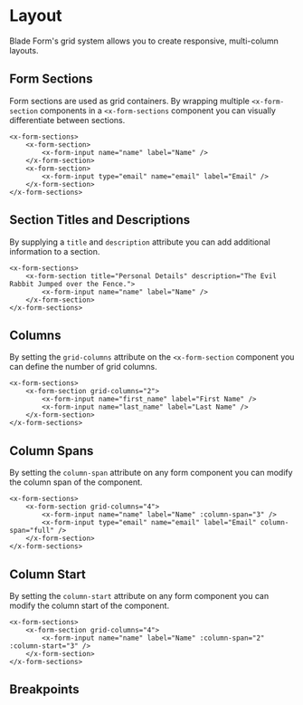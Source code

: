 # Layout

Blade Form's grid system allows you to create responsive, multi-column layouts.

## Form Sections

Form sections are used as grid containers. By wrapping multiple `<x-form-section` components in a `<x-form-sections` component you can visually differentiate between sections.

```blade-component-code
<x-form-sections>
    <x-form-section>
        <x-form-input name="name" label="Name" />
    </x-form-section>
    <x-form-section>
        <x-form-input type="email" name="email" label="Email" />
    </x-form-section>
</x-form-sections>
```

## Section Titles and Descriptions

By supplying a `title` and `description` attribute you can add additional information to a section.

```blade-component-code
<x-form-sections>
    <x-form-section title="Personal Details" description="The Evil Rabbit Jumped over the Fence.">
        <x-form-input name="name" label="Name" />
    </x-form-section>
</x-form-sections>
```

## Columns

By setting the `grid-columns` attribute on the `<x-form-section` component you can define the number of grid columns.

```blade-component-code
<x-form-sections>
    <x-form-section grid-columns="2">
        <x-form-input name="first_name" label="First Name" />
        <x-form-input name="last_name" label="Last Name" />
    </x-form-section>
</x-form-sections>
```

## Column Spans

By setting the `column-span` attribute on any form component you can modify the column span of the component.

```blade-component-code
<x-form-sections>
    <x-form-section grid-columns="4">
        <x-form-input name="name" label="Name" :column-span="3" />
        <x-form-input type="email" name="email" label="Email" column-span="full" />
    </x-form-section>
</x-form-sections>
```

## Column Start

By setting the `column-start` attribute on any form component you can modify the column start of the component.

```blade-component-code
<x-form-sections>
    <x-form-section grid-columns="4">
        <x-form-input name="name" label="Name" :column-span="2" :column-start="3" />
    </x-form-section>
</x-form-sections>
```

## Breakpoints
